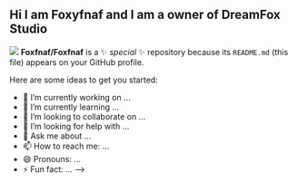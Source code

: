 ## Hi I am Foxyfnaf and I am a owner of DreamFox Studio
<a href="https://app.daily.dev/foxyfnaf93"><img src="https://github.com/Foxfnaf/Foxfnaf/blob/main/devcard.svg"></a>
**Foxfnaf/Foxfnaf** is a ✨ _special_ ✨ repository because its `README.md` (this file) appears on your GitHub profile.

Here are some ideas to get you started:

- 🔭 I’m currently working on ...
- 🌱 I’m currently learning ...
- 👯 I’m looking to collaborate on ...
- 🤔 I’m looking for help with ...
- 💬 Ask me about ...
- 📫 How to reach me: ...
- 😄 Pronouns: ...
- ⚡ Fun fact: ...
-->
